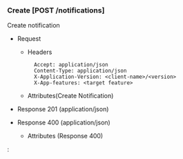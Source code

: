 ### Create [POST /notifications]

Create notification

+ Request
    + Headers

            Accept: application/json
            Content-Type: application/json
            X-Application-Version: <client-name>/<version>
            X-App-features: <target feature>
          
    + Attributes(Create Notification)

+ Response 201 (application/json)
    
+ Response 400 (application/json)
              
    + Attributes (Response 400)

:[](../error_responses.md)
